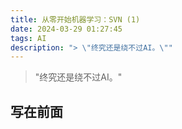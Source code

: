 ```yaml
---
title: 从零开始机器学习：SVN (1)
date: 2024-03-29 01:27:45
tags: AI
description: "> \"终究还是绕不过AI。\""
---
```


> "终究还是绕不过AI。"

## 写在前面
